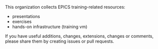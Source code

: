 This organization collects EPICS training-related resources:

   * presentations
   * exercises
   * hands-on infrastructure (training vm)

If you have useful additions, changes, extensions, changes or comments,
please share them by creating issues or pull requests.
